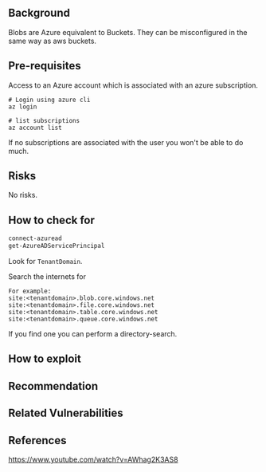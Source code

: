 ## Background

Blobs are Azure equivalent to Buckets. They can be misconfigured in the same way as aws buckets.

## Pre-requisites

Access to an Azure account which is associated with an azure subscription.

```
# Login using azure cli
az login

# list subscriptions
az account list
```

If no subscriptions are associated with the user you won't be able to do much.

## Risks

No risks.

## How to check for

```powershell
connect-azuread
get-AzureADServicePrincipal
```

Look for `TenantDomain`.


Search the internets for 


```
For example:
site:<tenantdomain>.blob.core.windows.net
site:<tenantdomain>.file.core.windows.net
site:<tenantdomain>.table.core.windows.net
site:<tenantdomain>.queue.core.windows.net
```

If you find one you can perform a directory-search.


## How to exploit


## Recommendation


## Related Vulnerabilities



## References

https://www.youtube.com/watch?v=AWhag2K3AS8
